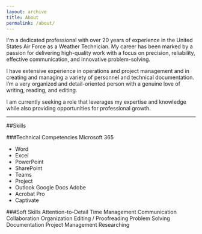 ```yaml
---
layout: archive
title: About
permalink: /about/
---
```

I'm a dedicated professional with over 20 years of experience in the United States Air Force as a Weather Technician. My career has been marked by a passion for delivering high-quality work with a focus on precision, reliability, effective communication, and innovative problem-solving.

I have extensive experience in operations and project management and in creating and managing a variety of personnel and technical documentation. I’m a very organized and detail-oriented person with a genuine love of writing, reading, and editing.

I am currently seeking a role that leverages my expertise and knowledge while also providing opportunities for professional growth.

---

##Skills

###Technical Competencies
Microsoft 365
- Word
- Excel
- PowerPoint
- SharePoint
- Teams
- Project
- Outlook
Google Docs
Adobe
- Acrobat Pro
- Captivate


###Soft Skills
Attention-to-Detail
Time Management
Communication
Collaboration
Organization
Editing / Proofreading
Problem Solving
Documentation
Project Management
Researching

